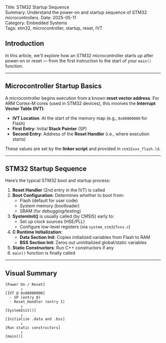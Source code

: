 Title: STM32 Startup Sequence  
Summary: Understand the power-on and startup sequence of STM32 microcontrollers.
Date: 2025-05-11  
Category: Embedded Systems  
Tags: stm32, microcontroller, startup, reset, IVT  
<!-- PELICAN_END_SUMMARY -->

## Introduction

In this article, we'll explore how an STM32 microcontroller starts up after power-on or reset — from the first instruction to the start of your `main()` function.

---

## Microcontroller Startup Basics

A microcontroller begins execution from a known **reset vector address**. For ARM Cortex-M cores (used in STM32 devices), this involves the **Interrupt Vector Table (IVT)**:

- **IVT Location**: At the start of the memory map (e.g., `0x08000000` for Flash)
- **First Entry**: Initial **Stack Pointer** (SP)
- **Second Entry**: Address of the **Reset Handler** (i.e., where execution starts)

These values are set by the **linker script** and provided in `stm32xxx_flash.ld`.

---

## STM32 Startup Sequence

Here’s the typical STM32 boot and startup process:

1. **Reset Handler** (2nd entry in the IVT) is called
2. **Boot Configuration**: Determines whether to boot from:
   - Flash (default for user code)
   - System memory (bootloader)
   - SRAM (for debugging/testing)
3. **SystemInit()** is usually called (by CMSIS) early to:
   - Set up clock sources (HSE/PLL)
   - Configure low-level registers (via `system_stm32fxxx.c`)
4. **C Runtime Initialization**:
   - **Data Section Init**: Copies initialized variables from Flash to RAM
   - **BSS Section Init**: Zeros out uninitialized global/static variables
5. **Static Constructors**: Run C++ constructors if any
6. `main()` function is finally called

---

## Visual Summary

```text
[Power On / Reset]
       ↓
[IVT @ 0x08000000]
  - SP (entry 0)
  - Reset_Handler (entry 1)
       ↓
[SystemInit()]
       ↓
[Initialize .data and .bss]
       ↓
[Run static constructors]
       ↓
[main()]
```